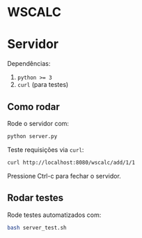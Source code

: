 # WSCALC


# Servidor

Dependências:

1. `python >= 3`
2. `curl` (para testes)

## Como rodar

Rode o servidor com:

```sh
python server.py
```

Teste requisições via `curl`:

```sh
curl http://localhost:8080/wscalc/add/1/1
```

Pressione Ctrl-c para fechar o servidor.

## Rodar testes

Rode testes automatizados com:

```sh
bash server_test.sh
```
